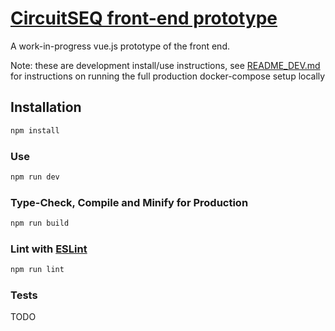 # [CircuitSEQ front-end prototype](https://ssciwr.github.io/circuit_seq)

A work-in-progress vue.js prototype of the front end.

Note: these are development install/use instructions, see
[README_DEV.md](https://github.com/ssciwr/circuit_seq/blob/main/README_DEV.md)
for instructions on running the full production docker-compose setup locally

## Installation

```bash
npm install
```

### Use

```bash
npm run dev
```

### Type-Check, Compile and Minify for Production

```bash
npm run build
```

### Lint with [ESLint](https://eslint.org/)

```bash
npm run lint
```

### Tests

TODO
